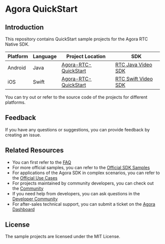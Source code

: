 # Agora QuickStart

## Introduction

This repository contains QuickStart sample projects for the Agora RTC Native SDK.

| Platform | Language | Project Location                                             | SDK                                                                                                                             |
| -------- | -------- |-------------------------------------------------------------| ------------------------------------------------------------------------------------------------------------------------------- |
| Android  | Java     | [Agora-RTC-QuickStart](Android/Agora-RTC-QuickStart-Android) | [RTC Java Video SDK](https://doc.shengwang.cn/doc/rtc/android/resources) |
| iOS      | Swift    | [Agora-RTC-QuickStart](iOS/Agora-RTC-QuickStart-iOS)         | [RTC Swift Video SDK](https://doc.shengwang.cn/doc/rtc/ios/resources) |

You can try out or refer to the source code of the projects for different platforms.

## Feedback

If you have any questions or suggestions, you can provide feedback by creating an issue.

## Related Resources

- You can first refer to the [FAQ](https://docportal.shengwang.cn/cn/Real-time-Messaging/faq)
- For more official samples, you can refer to the [Official SDK Samples](https://github.com/AgoraIO)
- For applications of the Agora SDK in complex scenarios, you can refer to the [Official Use Cases](https://github.com/AgoraIO-usecase)
- For projects maintained by community developers, you can check out the [Community](https://github.com/AgoraIO-Community)
- If you need help from developers, you can ask questions in the [Developer Community](https://rtcdeveloper.com/)
- For after-sales technical support, you can submit a ticket on the [Agora Dashboard](https://dashboard.agora.io)

## License

The sample projects are licensed under the MIT License.
